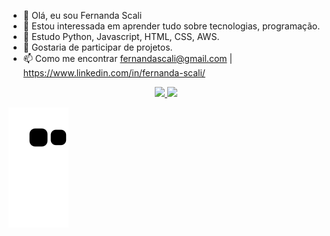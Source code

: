 - 👋 Olá, eu sou Fernanda Scali
- 👀 Estou interessada em aprender tudo sobre tecnologias, programação.
- 🌱 Estudo Python, Javascript, HTML, CSS, AWS.
- 💞️ Gostaria de participar de projetos.
- 📫 Como me encontrar fernandascali@gmail.com | https://www.linkedin.com/in/fernanda-scali/

<div align="center">
  <a href="https://github.com/FernandaScali">
  <img height="180em" src="https://github-readme-stats.vercel.app/api?username=FernandaScali&show_icons=true&theme=dracula&include_all_commits=true&count_private=true"/>
  <img height="180em" src="https://github-readme-stats.vercel.app/api/top-langs/?username=FernandaScali&layout=compact&langs_count=7&theme=dracula"/>
</div>


   ![Snake animation](https://github.com/FernandaScali/FernandaScali/blob/output/github-contribution-grid-snake.svg)
  

